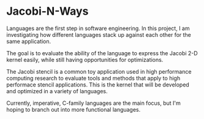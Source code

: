 # Jacobi-N-Ways

Languages are the first step in software engineering.
In this project, I am investigating how different languages stack up against each other for the same application.

The goal is to evaluate the ability of the language to express the Jacobi 2-D kernel easily, while still having opportunities for optimizations.

The Jacobi stencil is a common toy application used in high performance computing research to evaluate tools and methods that apply to high performace stencil applications.
This is the kernel that will be developed and optimized in a variety of languages.



Currently, imperative, C-family languages are the main focus, but I'm hoping to branch out into more functional languages.
